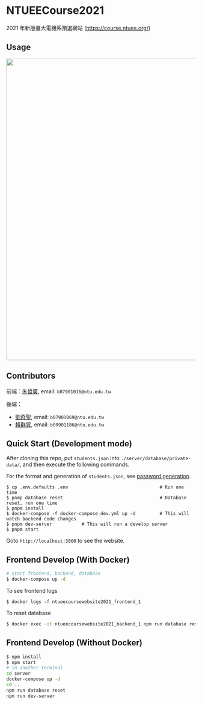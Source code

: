 # NTUEECourse2021

2021 年新版臺大電機系預選網站 (https://course.ntuee.org/)

## Usage

<div align="center">
<img src="assets/instruction_take3.gif" width=800>
</div>

## Contributors

前端：[朱哲廣](https://github.com/Kenchu123),
email: `b07901016@ntu.edu.tw`

後端：
- [劉奇聖](https://github.com/MortalHappiness), email: `b07901069@ntu.edu.tw`
- [賴群貿](https://github.com/Mecoli1219), email: `b09901186@ntu.edu.tw`

## Quick Start (Development mode)

After cloning this repo, put `students.json` into `./server/database/private-data/`, and then execute the following commands.

For the format and generation of `students.json`, see [password generation](#gen_password).

```shell
$ cp .env.defaults .env                                  # Run one time
$ pnmp database reset                                    # Database reset, run one time
$ pnpm install
$ docker-compose -f docker-compose_dev.yml up -d         # This will watch backend code changes
$ pnpm dev-server           # This will run a develop server
$ pnpm start
```

Goto `http://localhost:3000` to see the website.

## Frontend Develop (With Docker)

```bash
# start frontend, backend, database
$ docker-compose up -d
```

To see frontend logs

```
$ docker logs -f ntueecoursewebsite2021_frontend_1
```

To reset database

```bash
$ docker exec -it ntueecoursewebsite2021_backend_1 npm run database reset
```

## Frontend Develop (Without Docker)

```bash
$ npm install
$ npm start
# in another terminal
cd server
docker-compose up -d
cd ..
npm run database reset
npm run dev-server

